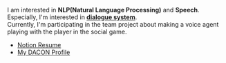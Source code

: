 I am interested in **NLP(Natural Language Processing)** and **Speech**.  
Especially, I'm interested in **[dialogue system](https://en.wikipedia.org/wiki/Dialogue_system)**.  
Currently, I'm participating in the team project about making a voice agent playing with the player in the social game.  

- [Notion Resume](https://information.notion.site/Jae-Young-Suh-97352f16e3624766ba267fcc87bac966)
- [My DACON Profile](https://dacon.io/myprofile/413816/competition)

